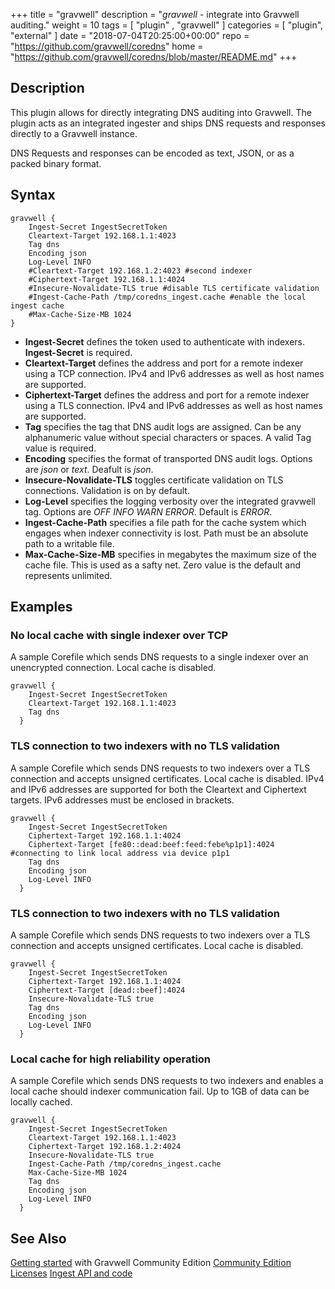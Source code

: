 +++
title = "gravwell"
description = "*gravwell* - integrate into Gravwell auditing."
weight = 10
tags = [  "plugin" , "gravwell" ]
categories = [ "plugin", "external" ]
date = "2018-07-04T20:25:00+00:00"
repo = "https://github.com/gravwell/coredns"
home = "https://github.com/gravwell/coredns/blob/master/README.md"
+++

## Description

This plugin allows for directly integrating DNS auditing into Gravwell. The plugin acts as an
integrated ingester and ships DNS requests and responses directly to a Gravwell instance.

DNS Requests and responses can be encoded as text, JSON, or as a packed binary format.

## Syntax

~~~
gravwell {
    Ingest-Secret IngestSecretToken
    Cleartext-Target 192.168.1.1:4023
    Tag dns
    Encoding json
    Log-Level INFO
    #Cleartext-Target 192.168.1.2:4023 #second indexer
    #Ciphertext-Target 192.168.1.1:4024
    #Insecure-Novalidate-TLS true #disable TLS certificate validation
    #Ingest-Cache-Path /tmp/coredns_ingest.cache #enable the local ingest cache
    #Max-Cache-Size-MB 1024
}
~~~

* **Ingest-Secret** defines the token used to authenticate with indexers.  **Ingest-Secret** is required.
* **Cleartext-Target** defines the address and port for a remote indexer using a TCP connection.  IPv4 and IPv6 addresses as well as host names are supported.
* **Ciphertext-Target** defines the address and port for a remote indexer using a TLS connection.  IPv4 and IPv6 addresses as well as host names are supported.
* **Tag** specifies the tag that DNS audit logs are assigned.  Can be any alphanumeric value without special characters or spaces.  A valid Tag value is required.
* **Encoding** specifies the format of transported DNS audit logs.  Options are _json_ or _text_.  Deafult is _json_.
* **Insecure-Novalidate-TLS** toggles certificate validation on TLS connections.  Validation is on by default.
* **Log-Level** specifies the logging verbosity over the integrated gravwell tag.  Options are _OFF_ _INFO_ _WARN_ _ERROR_.  Default is _ERROR_.
* **Ingest-Cache-Path** specifies a file path for the cache system which engages when indexer connectivity is lost.  Path must be an absolute path to a writable file.
* **Max-Cache-Size-MB** specifies in megabytes the maximum size of the cache file.  This is used as a safty net.  Zero value is the default and represents unlimited.

## Examples

### No local cache with single indexer over TCP

A sample Corefile which sends DNS requests to a single indexer over an unencrypted connection.  Local cache is disabled.

~~~
gravwell {
    Ingest-Secret IngestSecretToken
    Cleartext-Target 192.168.1.1:4023
    Tag dns
  }
~~~

### TLS connection to two indexers with no TLS validation

A sample Corefile which sends DNS requests to two indexers over a TLS connection and accepts unsigned certificates. Local cache is disabled.
IPv4 and IPv6 addresses are supported for both the Cleartext and Ciphertext targets.  IPv6 addresses must be enclosed in brackets.

~~~
gravwell {
    Ingest-Secret IngestSecretToken
    Ciphertext-Target 192.168.1.1:4024
    Ciphertext-Target [fe80::dead:beef:feed:febe%p1p1]:4024 #connecting to link local address via device p1p1
    Tag dns
    Encoding json
    Log-Level INFO
  }
~~~

### TLS connection to two indexers with no TLS validation

A sample Corefile which sends DNS requests to two indexers over a TLS connection and accepts unsigned certificates. Local cache is disabled.

~~~
gravwell {
    Ingest-Secret IngestSecretToken
    Ciphertext-Target 192.168.1.1:4024
    Ciphertext-Target [dead::beef]:4024
    Insecure-Novalidate-TLS true
    Tag dns
    Encoding json
    Log-Level INFO
  }
~~~

### Local cache for high reliability operation

A sample Corefile which sends DNS requests to two indexers and enables a local cache should indexer communication fail.  Up to 1GB of data can be locally cached.

~~~
gravwell {
    Ingest-Secret IngestSecretToken
    Cleartext-Target 192.168.1.1:4023
    Ciphertext-Target 192.168.1.2:4024
    Insecure-Novalidate-TLS true
    Ingest-Cache-Path /tmp/coredns_ingest.cache
    Max-Cache-Size-MB 1024
    Tag dns
    Encoding json
    Log-Level INFO
  }
~~~

## See Also

[Getting started](https://dev.gravwell.io/docs/#!quickstart/community-edition.md) with Gravwell Community Edition
[Community Edition Licenses](https://www.gravwell.io/activate-community-edition)
[Ingest API and code](https://github.com/gravwell/ingest)
